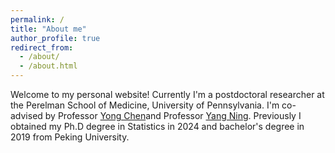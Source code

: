 ```yaml
---
permalink: /
title: "About me"
author_profile: true
redirect_from: 
  - /about/
  - /about.html
---
```


Welcome to my personal website! Currently I'm a postdoctoral researcher at the Perelman School of Medicine, University of Pennsylvania. I'm co-advised by Professor [Yong Chen](https://penncil.med.upenn.edu/about-pi/)and Professor [Yang Ning](https://yangning.stat.cornell.edu). Previously I obtained my Ph.D degree in Statistics in 2024 and bachelor's degree in 2019 from Peking University. 


